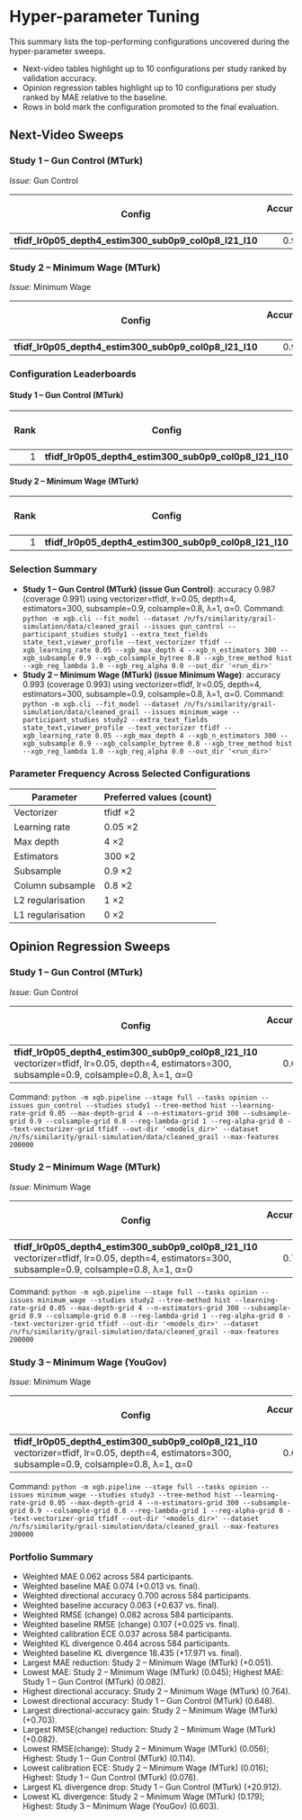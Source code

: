 # Hyper-parameter Tuning

This summary lists the top-performing configurations uncovered during the hyper-parameter sweeps.
- Next-video tables highlight up to 10 configurations per study ranked by validation accuracy.
- Opinion regression tables highlight up to 10 configurations per study ranked by MAE relative to the baseline.
- Rows in bold mark the configuration promoted to the final evaluation.

## Next-Video Sweeps

### Study 1 – Gun Control (MTurk)

*Issue:* Gun Control

| Config | Accuracy ↑ | Coverage ↑ | Known hits / total | Known availability ↑ | Avg prob ↑ | Evaluated |
| --- | ---: | ---: | --- | ---: | ---: | ---: |
| **tfidf_lr0p05_depth4_estim300_sub0p9_col0p8_l21_l10** | 0.987 | 0.991 | 541/546 | 0.996 | 0.940 | 548 |

### Study 2 – Minimum Wage (MTurk)

*Issue:* Minimum Wage

| Config | Accuracy ↑ | Coverage ↑ | Known hits / total | Known availability ↑ | Avg prob ↑ | Evaluated |
| --- | ---: | ---: | --- | ---: | ---: | ---: |
| **tfidf_lr0p05_depth4_estim300_sub0p9_col0p8_l21_l10** | 0.993 | 0.993 | 666/671 | 1.000 | 0.966 | 671 |

### Configuration Leaderboards

#### Study 1 – Gun Control (MTurk)

| Rank | Config | Accuracy ↑ | Δ accuracy ↓ | Coverage ↑ | Δ coverage ↓ | Evaluated |
| ---: | --- | ---: | ---: | ---: | ---: | ---: |
| 1 | **tfidf_lr0p05_depth4_estim300_sub0p9_col0p8_l21_l10** | 0.987 | 0.000 | 0.991 | 0.000 | 548 |

#### Study 2 – Minimum Wage (MTurk)

| Rank | Config | Accuracy ↑ | Δ accuracy ↓ | Coverage ↑ | Δ coverage ↓ | Evaluated |
| ---: | --- | ---: | ---: | ---: | ---: | ---: |
| 1 | **tfidf_lr0p05_depth4_estim300_sub0p9_col0p8_l21_l10** | 0.993 | 0.000 | 0.993 | 0.000 | 671 |

### Selection Summary

- **Study 1 – Gun Control (MTurk) (issue Gun Control)**: accuracy 0.987 (coverage 0.991) using vectorizer=tfidf, lr=0.05, depth=4, estimators=300, subsample=0.9, colsample=0.8, λ=1, α=0.
  Command: `python -m xgb.cli --fit_model --dataset /n/fs/similarity/grail-simulation/data/cleaned_grail --issues gun_control --participant_studies study1 --extra_text_fields state_text,viewer_profile --text_vectorizer tfidf --xgb_learning_rate 0.05 --xgb_max_depth 4 --xgb_n_estimators 300 --xgb_subsample 0.9 --xgb_colsample_bytree 0.8 --xgb_tree_method hist --xgb_reg_lambda 1.0 --xgb_reg_alpha 0.0 --out_dir '<run_dir>'`
- **Study 2 – Minimum Wage (MTurk) (issue Minimum Wage)**: accuracy 0.993 (coverage 0.993) using vectorizer=tfidf, lr=0.05, depth=4, estimators=300, subsample=0.9, colsample=0.8, λ=1, α=0.
  Command: `python -m xgb.cli --fit_model --dataset /n/fs/similarity/grail-simulation/data/cleaned_grail --issues minimum_wage --participant_studies study2 --extra_text_fields state_text,viewer_profile --text_vectorizer tfidf --xgb_learning_rate 0.05 --xgb_max_depth 4 --xgb_n_estimators 300 --xgb_subsample 0.9 --xgb_colsample_bytree 0.8 --xgb_tree_method hist --xgb_reg_lambda 1.0 --xgb_reg_alpha 0.0 --out_dir '<run_dir>'`

### Parameter Frequency Across Selected Configurations

| Parameter | Preferred values (count) |
| --- | --- |
| Vectorizer | tfidf ×2 |
| Learning rate | 0.05 ×2 |
| Max depth | 4 ×2 |
| Estimators | 300 ×2 |
| Subsample | 0.9 ×2 |
| Column subsample | 0.8 ×2 |
| L2 regularisation | 1 ×2 |
| L1 regularisation | 0 ×2 |

## Opinion Regression Sweeps

### Study 1 – Gun Control (MTurk)

*Issue:* Gun Control

| Config | Accuracy ↑ | Baseline ↑ | Δ vs baseline ↑ | Best k | Eligible | MAE ↓ | Δ vs baseline ↓ | RMSE ↓ | R² ↑ |
| --- | ---: | ---: | ---: | ---: | ---: | ---: | ---: | ---: | ---: |
| **tfidf_lr0p05_depth4_estim300_sub0p9_col0p8_l21_l10**<br>vectorizer=tfidf, lr=0.05, depth=4, estimators=300, subsample=0.9, colsample=0.8, λ=1, α=0 | 0.648 | 0.074 | +0.574 | — | 162 | 0.082 | -0.045 | 0.114 | 0.843 |
  Command: `python -m xgb.pipeline --stage full --tasks opinion --issues gun_control --studies study1 --tree-method hist --learning-rate-grid 0.05 --max-depth-grid 4 --n-estimators-grid 300 --subsample-grid 0.9 --colsample-grid 0.8 --reg-lambda-grid 1 --reg-alpha-grid 0 --text-vectorizer-grid tfidf --out-dir '<models_dir>' --dataset /n/fs/similarity/grail-simulation/data/cleaned_grail --max-features 200000`

### Study 2 – Minimum Wage (MTurk)

*Issue:* Minimum Wage

| Config | Accuracy ↑ | Baseline ↑ | Δ vs baseline ↑ | Best k | Eligible | MAE ↓ | Δ vs baseline ↓ | RMSE ↓ | R² ↑ |
| --- | ---: | ---: | ---: | ---: | ---: | ---: | ---: | ---: | ---: |
| **tfidf_lr0p05_depth4_estim300_sub0p9_col0p8_l21_l10**<br>vectorizer=tfidf, lr=0.05, depth=4, estimators=300, subsample=0.9, colsample=0.8, λ=1, α=0 | 0.764 | 0.061 | +0.703 | — | 165 | 0.045 | +0.051 | 0.056 | 0.960 |
  Command: `python -m xgb.pipeline --stage full --tasks opinion --issues minimum_wage --studies study2 --tree-method hist --learning-rate-grid 0.05 --max-depth-grid 4 --n-estimators-grid 300 --subsample-grid 0.9 --colsample-grid 0.8 --reg-lambda-grid 1 --reg-alpha-grid 0 --text-vectorizer-grid tfidf --out-dir '<models_dir>' --dataset /n/fs/similarity/grail-simulation/data/cleaned_grail --max-features 200000`

### Study 3 – Minimum Wage (YouGov)

*Issue:* Minimum Wage

| Config | Accuracy ↑ | Baseline ↑ | Δ vs baseline ↑ | Best k | Eligible | MAE ↓ | Δ vs baseline ↓ | RMSE ↓ | R² ↑ |
| --- | ---: | ---: | ---: | ---: | ---: | ---: | ---: | ---: | ---: |
| **tfidf_lr0p05_depth4_estim300_sub0p9_col0p8_l21_l10**<br>vectorizer=tfidf, lr=0.05, depth=4, estimators=300, subsample=0.9, colsample=0.8, λ=1, α=0 | 0.693 | 0.058 | +0.634 | — | 257 | 0.059 | +0.025 | 0.080 | 0.907 |
  Command: `python -m xgb.pipeline --stage full --tasks opinion --issues minimum_wage --studies study3 --tree-method hist --learning-rate-grid 0.05 --max-depth-grid 4 --n-estimators-grid 300 --subsample-grid 0.9 --colsample-grid 0.8 --reg-lambda-grid 1 --reg-alpha-grid 0 --text-vectorizer-grid tfidf --out-dir '<models_dir>' --dataset /n/fs/similarity/grail-simulation/data/cleaned_grail --max-features 200000`

### Portfolio Summary

- Weighted MAE 0.062 across 584 participants.
- Weighted baseline MAE 0.074 (+0.013 vs. final).
- Weighted directional accuracy 0.700 across 584 participants.
- Weighted baseline accuracy 0.063 (+0.637 vs. final).
- Weighted RMSE (change) 0.082 across 584 participants.
- Weighted baseline RMSE (change) 0.107 (+0.025 vs. final).
- Weighted calibration ECE 0.037 across 584 participants.
- Weighted KL divergence 0.464 across 584 participants.
- Weighted baseline KL divergence 18.435 (+17.971 vs. final).
- Largest MAE reduction: Study 2 – Minimum Wage (MTurk) (+0.051).
- Lowest MAE: Study 2 – Minimum Wage (MTurk) (0.045); Highest MAE: Study 1 – Gun Control (MTurk) (0.082).
- Highest directional accuracy: Study 2 – Minimum Wage (MTurk) (0.764).
- Lowest directional accuracy: Study 1 – Gun Control (MTurk) (0.648).
- Largest directional-accuracy gain: Study 2 – Minimum Wage (MTurk) (+0.703).
- Largest RMSE(change) reduction: Study 2 – Minimum Wage (MTurk) (+0.082).
- Lowest RMSE(change): Study 2 – Minimum Wage (MTurk) (0.056); Highest: Study 1 – Gun Control (MTurk) (0.114).
- Lowest calibration ECE: Study 2 – Minimum Wage (MTurk) (0.016); Highest: Study 1 – Gun Control (MTurk) (0.076).
- Largest KL divergence drop: Study 1 – Gun Control (MTurk) (+20.912).
- Lowest KL divergence: Study 2 – Minimum Wage (MTurk) (0.179); Highest: Study 3 – Minimum Wage (YouGov) (0.603).
